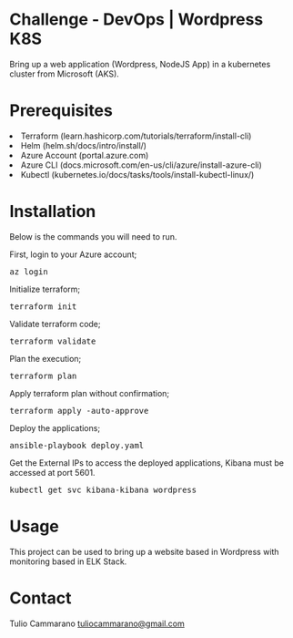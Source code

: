 # Challenge - DevOps | Wordpress K8S
Bring up a web application (Wordpress, NodeJS App) in a kubernetes cluster from Microsoft (AKS).

# Prerequisites
<li>Terraform (learn.hashicorp.com/tutorials/terraform/install-cli)</li>
<li>Helm (helm.sh/docs/intro/install/)</li>
<li>Azure Account (portal.azure.com)</li>
<li>Azure CLI (docs.microsoft.com/en-us/cli/azure/install-azure-cli)</li>
<li>Kubectl (kubernetes.io/docs/tasks/tools/install-kubectl-linux/)</li>

# Installation
Below is the commands you will need to run.

First, login to your Azure account;
<pre>az login</pre>

Initialize terraform;
<pre>terraform init</pre>

Validate terraform code;
<pre>terraform validate</pre>

Plan the execution;
<pre>terraform plan</pre>

Apply terraform plan without confirmation;
<pre>terraform apply -auto-approve</pre>

Deploy the applications;
<pre>ansible-playbook deploy.yaml</pre>

Get the External IPs to access the deployed applications, Kibana must be accessed at port 5601.
<pre>kubectl get svc kibana-kibana wordpress</pre>

# Usage
This project can be used to bring up a website based in Wordpress with monitoring based in ELK Stack.

# Contact

Tulio Cammarano tuliocammarano@gmail.com